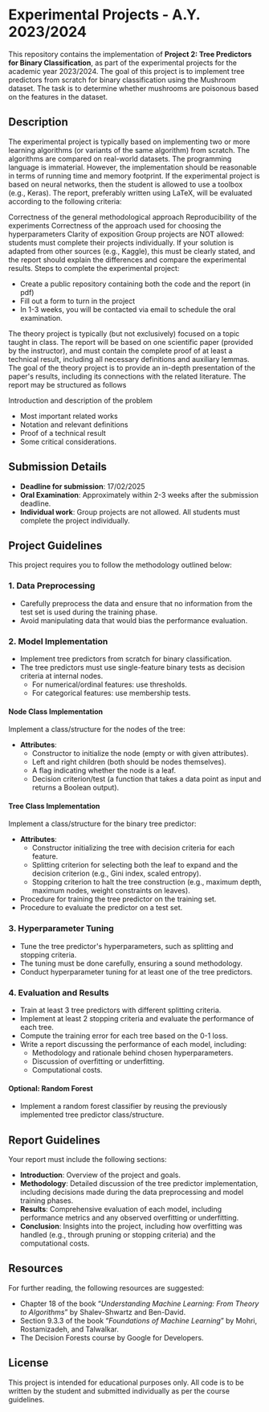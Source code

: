 # Experimental Projects - A.Y. 2023/2024

This repository contains the implementation of **Project 2: Tree Predictors for Binary Classification**, as part of the experimental projects for the academic year 2023/2024. The goal of this project is to implement tree predictors from scratch for binary classification using the Mushroom dataset. The task is to determine whether mushrooms are poisonous based on the features in the dataset.

## Description

The experimental project is typically based on implementing two or more learning algorithms (or variants of the same algorithm) from scratch. The algorithms are compared on real-world datasets. The programming language is immaterial. However, the implementation should be reasonable in terms of running time and memory footprint. If the experimental project is based on neural networks, then the student is allowed to use a toolbox (e.g., Keras). The report, preferably written using LaTeX, will be evaluated according to the following criteria:

Correctness of the general methodological approach
Reproducibility of the experiments
Correctness of the approach used for choosing the hyperparameters
Clarity of exposition
Group projects are NOT allowed: students must complete their projects individually.
If your solution is adapted from other sources (e.g., Kaggle), this must be clearly stated, and the report should explain the differences and compare the experimental results.
Steps to complete the experimental project:

- Create a public repository containing both the code and the report (in pdf)
- Fill out a form to turn in the project
- In 1-3 weeks, you will be contacted via email to schedule the oral examination.

The theory project is typically (but not exclusively) focused on a topic taught in class. The report will be based on one scientific paper (provided by the instructor), and must contain the complete proof of at least a technical result, including all necessary definitions and auxiliary lemmas. The goal of the theory project is to provide an in-depth presentation of the paper's results, including its connections with the related literature. The report may be structured as follows

Introduction and description of the problem
- Most important related works
- Notation and relevant definitions
- Proof of a technical result
- Some critical considerations.

## Submission Details

- **Deadline for submission**: 17/02/2025
- **Oral Examination**: Approximately within 2-3 weeks after the submission deadline.
- **Individual work**: Group projects are not allowed. All students must complete the project individually.

## Project Guidelines

This project requires you to follow the methodology outlined below:

### 1. Data Preprocessing
- Carefully preprocess the data and ensure that no information from the test set is used during the training phase.
- Avoid manipulating data that would bias the performance evaluation.

### 2. Model Implementation
- Implement tree predictors from scratch for binary classification.
- The tree predictors must use single-feature binary tests as decision criteria at internal nodes.
    - For numerical/ordinal features: use thresholds.
    - For categorical features: use membership tests.

#### Node Class Implementation
Implement a class/structure for the nodes of the tree:
- **Attributes**:
  - Constructor to initialize the node (empty or with given attributes).
  - Left and right children (both should be nodes themselves).
  - A flag indicating whether the node is a leaf.
  - Decision criterion/test (a function that takes a data point as input and returns a Boolean output).

#### Tree Class Implementation
Implement a class/structure for the binary tree predictor:
- **Attributes**:
  - Constructor initializing the tree with decision criteria for each feature.
  - Splitting criterion for selecting both the leaf to expand and the decision criterion (e.g., Gini index, scaled entropy).
  - Stopping criterion to halt the tree construction (e.g., maximum depth, maximum nodes, weight constraints on leaves).
- Procedure for training the tree predictor on the training set.
- Procedure to evaluate the predictor on a test set.

### 3. Hyperparameter Tuning
- Tune the tree predictor's hyperparameters, such as splitting and stopping criteria.
- The tuning must be done carefully, ensuring a sound methodology.
- Conduct hyperparameter tuning for at least one of the tree predictors.

### 4. Evaluation and Results
- Train at least 3 tree predictors with different splitting criteria.
- Implement at least 2 stopping criteria and evaluate the performance of each tree.
- Compute the training error for each tree based on the 0-1 loss.
- Write a report discussing the performance of each model, including:
  - Methodology and rationale behind chosen hyperparameters.
  - Discussion of overfitting or underfitting.
  - Computational costs.

#### Optional: Random Forest
- Implement a random forest classifier by reusing the previously implemented tree predictor class/structure.

## Report Guidelines

Your report must include the following sections:

- **Introduction**: Overview of the project and goals.
- **Methodology**: Detailed discussion of the tree predictor implementation, including decisions made during the data preprocessing and model training phases.
- **Results**: Comprehensive evaluation of each model, including performance metrics and any observed overfitting or underfitting.
- **Conclusion**: Insights into the project, including how overfitting was handled (e.g., through pruning or stopping criteria) and the computational costs.

## Resources

For further reading, the following resources are suggested:

- Chapter 18 of the book “_Understanding Machine Learning: From Theory to Algorithms_” by Shalev-Shwartz and Ben-David.
- Section 9.3.3 of the book “_Foundations of Machine Learning_” by Mohri, Rostamizadeh, and Talwalkar.
- The Decision Forests course by Google for Developers.

## License

This project is intended for educational purposes only. All code is to be written by the student and submitted individually as per the course guidelines.
